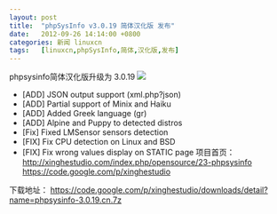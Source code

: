 ```yaml
---
layout: post
title:	"phpSysInfo v3.0.19 简体汉化版 发布"
date:	2012-09-26 14:14:00 +0800 
categories:	新闻 linuxcn 
tags:	[linuxcn,phpSysInfo,简体,汉化版,发布]
---
```



phpsysinfo简体汉化版升级为 3.0.19
![](/Asserts/Images//attachment/album/201209/24/195053rejjqqovlsfrzf5v.png)
 - [ADD] JSON output support (xml.php?json)
 - [ADD] Partial support of Minix and Haiku
 - [ADD] Added Greek language (gr)
 - [ADD] Alpine and Puppy to detected distros
 - [Fix] Fixed LMSensor sensors detection 
 - [FIX] Fix CPU detection on Linux and BSD
 - [FIX] Fix wrong values display on STATIC page 
项目首页：  
<http://xinghestudio.com/index.php/opensource/23-phpsysinfo>
<https://code.google.com/p/xinghestudio>
 
下载地址：
<https://code.google.com/p/xinghestudio/downloads/detail?name=phpsysinfo-3.0.19.cn.7z>
